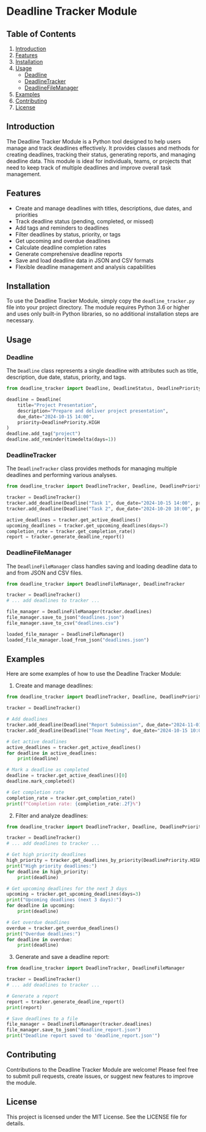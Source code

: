 # Deadline Tracker Module

## Table of Contents
1. [Introduction](#introduction)
2. [Features](#features)
3. [Installation](#installation)
4. [Usage](#usage)
   - [Deadline](#deadline)
   - [DeadlineTracker](#deadlinetracker)
   - [DeadlineFileManager](#deadlinefilemanager)
5. [Examples](#examples)
6. [Contributing](#contributing)
7. [License](#license)

## Introduction

The Deadline Tracker Module is a Python tool designed to help users manage and track deadlines effectively. It provides classes and methods for creating deadlines, tracking their status, generating reports, and managing deadline data. This module is ideal for individuals, teams, or projects that need to keep track of multiple deadlines and improve overall task management.

## Features

- Create and manage deadlines with titles, descriptions, due dates, and priorities
- Track deadline status (pending, completed, or missed)
- Add tags and reminders to deadlines
- Filter deadlines by status, priority, or tags
- Get upcoming and overdue deadlines
- Calculate deadline completion rates
- Generate comprehensive deadline reports
- Save and load deadline data in JSON and CSV formats
- Flexible deadline management and analysis capabilities

## Installation

To use the Deadline Tracker Module, simply copy the `deadline_tracker.py` file into your project directory. The module requires Python 3.6 or higher and uses only built-in Python libraries, so no additional installation steps are necessary.

## Usage

### Deadline

The `Deadline` class represents a single deadline with attributes such as title, description, due date, status, priority, and tags.

```python
from deadline_tracker import Deadline, DeadlineStatus, DeadlinePriority

deadline = Deadline(
    title="Project Presentation",
    description="Prepare and deliver project presentation",
    due_date="2024-10-15 14:00",
    priority=DeadlinePriority.HIGH
)
deadline.add_tag("project")
deadline.add_reminder(timedelta(days=1))
```

### DeadlineTracker

The `DeadlineTracker` class provides methods for managing multiple deadlines and performing various analyses.

```python
from deadline_tracker import DeadlineTracker, Deadline, DeadlinePriority

tracker = DeadlineTracker()
tracker.add_deadline(Deadline("Task 1", due_date="2024-10-15 14:00", priority=DeadlinePriority.HIGH))
tracker.add_deadline(Deadline("Task 2", due_date="2024-10-20 10:00", priority=DeadlinePriority.MEDIUM))

active_deadlines = tracker.get_active_deadlines()
upcoming_deadlines = tracker.get_upcoming_deadlines(days=7)
completion_rate = tracker.get_completion_rate()
report = tracker.generate_deadline_report()
```

### DeadlineFileManager

The `DeadlineFileManager` class handles saving and loading deadline data to and from JSON and CSV files.

```python
from deadline_tracker import DeadlineFileManager, DeadlineTracker

tracker = DeadlineTracker()
# ... add deadlines to tracker ...

file_manager = DeadlineFileManager(tracker.deadlines)
file_manager.save_to_json("deadlines.json")
file_manager.save_to_csv("deadlines.csv")

loaded_file_manager = DeadlineFileManager()
loaded_file_manager.load_from_json("deadlines.json")
```

## Examples

Here are some examples of how to use the Deadline Tracker Module:

1. Create and manage deadlines:

```python
from deadline_tracker import DeadlineTracker, Deadline, DeadlinePriority

tracker = DeadlineTracker()

# Add deadlines
tracker.add_deadline(Deadline("Report Submission", due_date="2024-11-01 17:00", priority=DeadlinePriority.HIGH))
tracker.add_deadline(Deadline("Team Meeting", due_date="2024-10-15 10:00", priority=DeadlinePriority.MEDIUM))

# Get active deadlines
active_deadlines = tracker.get_active_deadlines()
for deadline in active_deadlines:
    print(deadline)

# Mark a deadline as completed
deadline = tracker.get_active_deadlines()[0]
deadline.mark_completed()

# Get completion rate
completion_rate = tracker.get_completion_rate()
print(f"Completion rate: {completion_rate:.2f}%")
```

2. Filter and analyze deadlines:

```python
from deadline_tracker import DeadlineTracker, Deadline, DeadlinePriority

tracker = DeadlineTracker()
# ... add deadlines to tracker ...

# Get high priority deadlines
high_priority = tracker.get_deadlines_by_priority(DeadlinePriority.HIGH)
print("High priority deadlines:")
for deadline in high_priority:
    print(deadline)

# Get upcoming deadlines for the next 3 days
upcoming = tracker.get_upcoming_deadlines(days=3)
print("Upcoming deadlines (next 3 days):")
for deadline in upcoming:
    print(deadline)

# Get overdue deadlines
overdue = tracker.get_overdue_deadlines()
print("Overdue deadlines:")
for deadline in overdue:
    print(deadline)
```

3. Generate and save a deadline report:

```python
from deadline_tracker import DeadlineTracker, DeadlineFileManager

tracker = DeadlineTracker()
# ... add deadlines to tracker ...

# Generate a report
report = tracker.generate_deadline_report()
print(report)

# Save deadlines to a file
file_manager = DeadlineFileManager(tracker.deadlines)
file_manager.save_to_json("deadline_report.json")
print("Deadline report saved to 'deadline_report.json'")
```

## Contributing

Contributions to the Deadline Tracker Module are welcome! Please feel free to submit pull requests, create issues, or suggest new features to improve the module.

## License

This project is licensed under the MIT License. See the LICENSE file for details.
